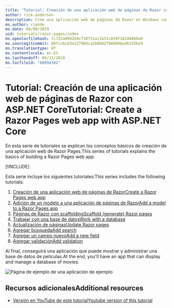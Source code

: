```yaml
---
title: 'Tutorial: Creación de una aplicación web de páginas de Razor con ASP.NET Core'
author: rick-anderson
description: Cree una aplicación web de páginas de Razor en Windows con Visual Studio, ASP.NET Core y EF Core.
ms.author: riande
ms.date: 08/09/2019
uid: tutorials/razor-pages/index
ms.openlocfilehash: 7c722a0992b9cf30731a11b31c839f183d40b9a0
ms.sourcegitcommit: 89fcc6cb3e12790dca2b8b62f86609bed6335be9
ms.translationtype: HT
ms.contentlocale: es-ES
ms.lasthandoff: 08/13/2019
ms.locfileid: "68994301"
---
```

# <a name="tutorial-create-a-razor-pages-web-app-with-aspnet-core"></a><span data-ttu-id="f25c6-103">Tutorial: Creación de una aplicación web de páginas de Razor con ASP.NET Core</span><span class="sxs-lookup"><span data-stu-id="f25c6-103">Tutorial: Create a Razor Pages web app with ASP.NET Core</span></span>

<span data-ttu-id="f25c6-104">En esta serie de tutoriales se explican los conceptos básicos de creación de una aplicación web de Razor Pages.</span><span class="sxs-lookup"><span data-stu-id="f25c6-104">This series of tutorials explains the basics of building a Razor Pages web app.</span></span> 

[!INCLUDE[](~/includes/advancedRP.md)]

<span data-ttu-id="f25c6-105">Esta serie incluye los siguientes tutoriales:</span><span class="sxs-lookup"><span data-stu-id="f25c6-105">This series includes the following tutorials:</span></span>

1. [<span data-ttu-id="f25c6-106">Creación de una aplicación web de páginas de Razor</span><span class="sxs-lookup"><span data-stu-id="f25c6-106">Create a Razor Pages web app</span></span>](xref:tutorials/razor-pages/razor-pages-start)
1. [<span data-ttu-id="f25c6-107">Adición de un modelo a una aplicación de páginas de Razor</span><span class="sxs-lookup"><span data-stu-id="f25c6-107">Add a model to a Razor Pages app</span></span>](xref:tutorials/razor-pages/model)
1. [<span data-ttu-id="f25c6-108">Páginas de Razor con scaffolding</span><span class="sxs-lookup"><span data-stu-id="f25c6-108">Scaffold (generate) Razor pages</span></span>](xref:tutorials/razor-pages/page)
1. [<span data-ttu-id="f25c6-109">Trabajar con una base de datos</span><span class="sxs-lookup"><span data-stu-id="f25c6-109">Work with a database</span></span>](xref:tutorials/razor-pages/sql)
1. [<span data-ttu-id="f25c6-110">Actualización de páginas</span><span class="sxs-lookup"><span data-stu-id="f25c6-110">Update Razor pages</span></span>](xref:tutorials/razor-pages/da1)
1. [<span data-ttu-id="f25c6-111">Agregar búsqueda</span><span class="sxs-lookup"><span data-stu-id="f25c6-111">Add search</span></span>](xref:tutorials/razor-pages/search)
1. [<span data-ttu-id="f25c6-112">Agregar un campo nuevo</span><span class="sxs-lookup"><span data-stu-id="f25c6-112">Add a new field</span></span>](xref:tutorials/razor-pages/new-field)
1. [<span data-ttu-id="f25c6-113">Agregar validación</span><span class="sxs-lookup"><span data-stu-id="f25c6-113">Add validation</span></span>](xref:tutorials/razor-pages/validation)

<span data-ttu-id="f25c6-114">Al final, conseguirá una aplicación que puede mostrar y administrar una base de datos de películas.</span><span class="sxs-lookup"><span data-stu-id="f25c6-114">At the end, you'll have an app that can display and manage a database of movies.</span></span>

![Página de ejemplo de una aplicación de ejemplo](index/_static/sample-page.png)

## <a name="additional-resources"></a><span data-ttu-id="f25c6-116">Recursos adicionales</span><span class="sxs-lookup"><span data-stu-id="f25c6-116">Additional resources</span></span>

* [<span data-ttu-id="f25c6-117">Versión en YouTube de este tutorial</span><span class="sxs-lookup"><span data-stu-id="f25c6-117">Youtube version of this tutorial</span></span>](https://www.youtube.com/watch?v=F0SP7Ry4flQ&feature=youtu.be)
